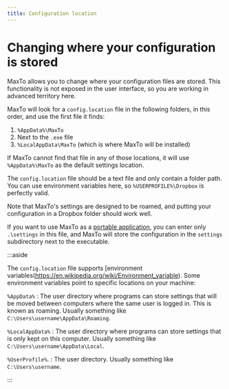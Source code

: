 ```yaml
---
title: Configuration location
---
```


# Changing where your configuration is stored

MaxTo allows you to change where your configuration files are stored. This functionality is not exposed in the user interface, so you are working in advanced territory here.

MaxTo will look for a `config.location` file in the following folders, in this order, and use the first file it finds:

1. `%AppData%\MaxTo`
2. Next to the `.exe` file
3. `%LocalAppData\MaxTo` (which is where MaxTo will be installed)

If MaxTo cannot find that file in any of those locations, it will use `%AppData%\MaxTo` as the default settings location.

The `config.location` file should be a text file and only contain a folder path. You can use environment variables here, so `%USERPROFILE%\Dropbox` is perfectly valid.

Note that MaxTo's settings are designed to be roamed, and putting your configuration in a Dropbox folder should work well.

If you want to use MaxTo as a [portable application](https://en.wikipedia.org/wiki/Portable_application), you can enter only `.\settings` in this file, and MaxTo will store the configuration in the `settings` subdirectory next to the executable.

:::aside

The `config.location` file supports [environment variables(https://en.wikipedia.org/wiki/Environment_variable). Some environment variables point to specific locations on your machine:

`%AppData%`
:   The user directory where programs can store settings that will be moved between computers where the same user is logged in. This is known as roaming. Usually something like `C:\Users\username\AppData\Roaming`.

`%LocalAppData%`
:   The user directory where programs can store settings that is only kept on this computer. Usually something like `C:\Users\username\AppData\Local`.

`%UserProfile%`. 
:   The user directory. Usually something like `C:\Users\username`.

:::